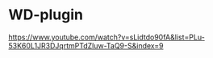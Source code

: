 # WD-plugin


https://www.youtube.com/watch?v=sLidtdo90fA&list=PLu-53K60L1JR3DJqrtmPTdZluw-TaQ9-S&index=9